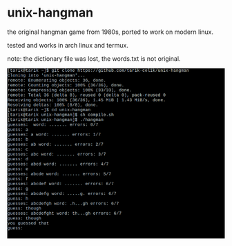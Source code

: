 # unix-hangman
the original hangman game from 1980s, ported to work on modern linux.

tested and works in arch linux and termux.

note: the dictionary file was lost, the words.txt is not original.

![alt text](https://github.com/tarik-celik/unix-hangman/blob/main/2024-06-13_16-02.png)

